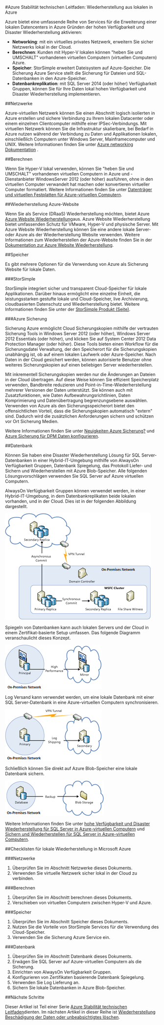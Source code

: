<properties
   pageTitle="Technische Anleitung: Wiederherstellung aus lokalen in Azure | Microsoft Azure"
   description="Grundlegendes zu und Erstellen eines Konzepts Wiederherstellung Systeme aus lokalen Infrastruktur in Azure Artikel"
   services=""
   documentationCenter="na"
   authors="adamglick"
   manager="saladki"
   editor=""/>

<tags
   ms.service="resiliency"
   ms.devlang="na"
   ms.topic="article"
   ms.tgt_pltfrm="na"
   ms.workload="na"
   ms.date="08/18/2016"
   ms.author="aglick"/>

#<a name="azure-resiliency-technical-guidance-recovery-from-on-premises-to-azure"></a>Azure Stabilität technischen Leitfaden: Wiederherstellung aus lokalen in Azure

Azure bietet eine umfassende Reihe von Services für die Erweiterung einer lokalen Datencenters in Azure Gründen der hohen Verfügbarkeit und Disaster Wiederherstellung aktivieren:

* __Networking__: mit ein virtuelles privates Netzwerk, erweitern Sie sicher Netzwerks lokal in der Cloud.
* __Berechnen__: Kunden mit Hyper-V lokalen können "heben Sie und UMSCHALT" vorhandenen virtuellen Computern (virtuellen Computern) Azure.
* __Speicher__: StorSimple erweitert Dateisystem auf Azure-Speicher. Die Sicherung Azure Service stellt die Sicherung für Dateien und SQL-Datenbanken in den Azure-Speicher.
* __Datenbankreplikation__: mit SQL Server 2014 (oder höher) Verfügbarkeit Gruppen, können Sie für Ihre Daten lokal hohen Verfügbarkeit und Disaster Wiederherstellung implementieren.

##<a name="networking"></a>Netzwerke

Azure-virtuellen Netzwerk können Sie einen Abschnitt logisch isolierten in Azure erstellen und sichere Verbindung zu Ihrem lokalen Datacenter oder einem einzelnen Clientcomputer mithilfe einer IPSec-Verbindungs. Mit virtuellen Netzwerk können Sie die Infrastruktur skalierbare, bei Bedarf in Azure nutzen während der Verbindung zu Daten und Applikationen lokalen, einschließlich Computern unter Windows Server, Mainframecomputer und UNIX. Weitere Informationen finden Sie unter [Azure networking Dokumentation](../virtual-network/virtual-networks-overview.md) .

##<a name="compute"></a>Berechnen

Wenn Sie Hyper-V lokal verwenden, können Sie "heben Sie und UMSCHALT" vorhandenen virtuellen Computern in Azure und -Dienstanbieter WindowsServer 2012 (oder höher) ausführen, ohne in den virtuellen Computer verwandelt hat machen oder konvertieren virtueller Computer formatiert. Weitere Informationen finden Sie unter [Datenträger und virtuellen Festplatten für Azure-virtuellen Computern](../virtual-machines/virtual-machines-linux-about-disks-vhds.md).

##<a name="azure-site-recovery"></a>Wiederherstellung Azure-Website

Wenn Sie als Service (DRaaS) Wiederherstellung möchten, bietet Azure [Azure Website Wiederherstellung](https://azure.microsoft.com/services/site-recovery/)aus. Azure Website Wiederherstellung bietet umfassenden Schutz für VMware, Hyper-V und physische Server. Mit Azure Website Wiederherstellung können Sie eine andere lokale Server- oder Azure als der Wiederherstellung Website verwenden. Weitere Informationen zum Wiederherstellen der Azure-Website finden Sie in der [Dokumentation zur Azure Website Wiederherstellung](https://azure.microsoft.com/documentation/services/site-recovery/).

##<a name="storage"></a>Speicher

Es gibt mehrere Optionen für die Verwendung von Azure als Sicherung Website für lokale Daten.

###<a name="storsimple"></a>StorSimple

StorSimple integriert sicher und transparent Cloud-Speicher für lokale Applikationen. Darüber hinaus ermöglicht eine einzelne Einheit, die leistungsstarken gestufte lokale und Cloud-Speicher, live Archivierung, cloudbasierten Datenschutz und Wiederherstellung bietet. Weitere Informationen finden Sie unter der [StorSimple Produkt (Seite)](https://azure.microsoft.com/services/storsimple/).

###<a name="azure-backup"></a>Azure Sicherung

Sicherung Azure ermöglicht Cloud Sicherungskopien mithilfe der vertrauten Sicherung Tools in Windows Server 2012 (oder höher), Windows Server 2012 Essentials (oder höher), und klicken Sie auf System Center 2012 Data Protection Manager (oder höher). Diese Tools bieten einen Workflow für die Sicherungsdatei Verwaltung, der den Speicherort für die Sicherungskopien unabhängig ist, ob auf einem lokalen Laufwerk oder Azure-Speicher. Nach Daten in der Cloud gesichert werden, können autorisierte Benutzer ohne weiteres Sicherungskopien auf einen beliebigen Server wiederherstellen.

Mit inkrementell Sicherungskopien werden nur die Änderungen an Dateien in der Cloud übertragen. Auf diese Weise können Sie effizient Speicherplatz verwenden, Bandbreite reduzieren und Point-in-Time-Wiederherstellung mehrerer Versionen der Daten unterstützt. Sie können auch mit Zusatzfunktionen, wie Daten Aufbewahrungsrichtlinien, Daten Komprimierung und Datenübertragung begrenzungsebene auswählen. Verwenden von Azure als den Sicherungsspeicherort bietet den offensichtlichen Vorteil, dass die Sicherungskopien automatisch "extern" sind. Dadurch wird die zusätzlichen Anforderungen sichern und schützen vor Ort Sicherung Medien.

Weitere Informationen finden Sie unter [Neuigkeiten Azure Sicherung?](../backup/backup-introduction-to-azure-backup.md) und [Azure Sicherung für DPM Daten konfigurieren](https://technet.microsoft.com/library/jj728752.aspx).

##<a name="database"></a>Datenbank

Können Sie haben eine Disaster Wiederherstellung Lösung für SQL Server-Datenbanken in einer Hybrid-IT-Umgebung mithilfe von AlwaysOn Verfügbarkeit Gruppen, Datenbank Spiegelung, das Protokoll Liefer- und Sichern und Wiederherstellen mit Azure Blob-Speicher. Alle folgenden Lösungsvorschlägen verwenden Sie SQL Server auf Azure virtuellen Computern.

AlwaysOn Verfügbarkeit Gruppen können verwendet werden, in einer Hybrid-IT-Umgebung, in dem Datenbankreplikaten beide lokalen vorhanden, und in der Cloud. Dies ist in der folgenden Abbildung dargestellt.

![SQL Server AlwaysOn Verfügbarkeit von Gruppen in einer hybriden Cloud-Architektur](./media/resiliency-technical-guidance-recovery-on-premises-azure/SQL_Server_Disaster_Recovery-3.png)

Spiegeln von Datenbanken kann auch lokalen Servers und der Cloud in einem Zertifikat-basierte Setup umfassen. Das folgende Diagramm veranschaulicht dieses Konzept.

![SQL Server-Datenbank in einer hybriden Cloud-Architektur Spiegelung](./media/resiliency-technical-guidance-recovery-on-premises-azure/SQL_Server_Disaster_Recovery-4.png)

Log Versand kann verwendet werden, um eine lokale Datenbank mit einer SQL Server-Datenbank in eine Azure-virtuellen Computern synchronisieren.

![SQL Server-Protokolldateien Liefer-in einer hybriden Cloud-Architektur](./media/resiliency-technical-guidance-recovery-on-premises-azure/SQL_Server_Disaster_Recovery-5.png)

Schließlich können Sie direkt auf Azure Blob-Speicher eine lokale Datenbank sichern.

![Sichern von SQL Server zu Azure Blob-Speicher in einem Hybriden Cloud-Architektur](./media/resiliency-technical-guidance-recovery-on-premises-azure/SQL_Server_Disaster_Recovery-6.png)

Weitere Informationen finden Sie unter [hohe Verfügbarkeit und Disaster Wiederherstellung für SQL Server in Azure-virtuellen Computern](../virtual-machines/virtual-machines-windows-sql-high-availability-dr.md) und [Sichern und Wiederherstellen für SQL Server in Azure-virtuellen Computern](../virtual-machines/virtual-machines-windows-sql-backup-recovery.md).

##<a name="checklists-for-on-premises-recovery-in-microsoft-azure"></a>Checklisten für lokale Wiederherstellung in Microsoft Azure

###<a name="networking"></a>Netzwerke

  1. Überprüfen Sie im Abschnitt Netzwerke dieses Dokuments.
  2. Verwenden Sie virtuelle Netzwerk sicher lokal in der Cloud zu verbinden.

###<a name="compute"></a>Berechnen

  1. Überprüfen Sie im Abschnitt berechnen dieses Dokuments.
  2. Verschieben von virtuellen Computern zwischen Hyper-V und Azure.

###<a name="storage"></a>Speicher

  1. Überprüfen Sie im Abschnitt Speicher dieses Dokuments.
  2. Nutzen Sie die Vorteile von StorSimple Services für die Verwendung des Cloud-Speicher.
  3. Verwenden Sie die Sicherung Azure Service ein.

###<a name="database"></a>Datenbank

  1. Überprüfen Sie im Abschnitt Datenbank dieses Dokuments.
  2. Erwägen Sie SQL Server auf Azure-virtuellen Computern als die Sicherung.
  3. Einrichten von AlwaysOn Verfügbarkeit Gruppen.
  4. Konfigurieren von Zertifikaten basierende Datenbank Spiegelung.
  5. Verwenden Sie Log Lieferung an.
  6. Sichern Sie lokale Datenbanken in Azure Blob-Speicher.

##<a name="next-steps"></a>Nächste Schritte

Dieser Artikel ist Teil einer Serie [Azure Stabilität technischen Leitfaden](./resiliency-technical-guidance.md)dienten. Im nächsten Artikel in dieser Reihe ist [Wiederherstellung Beschädigung der Daten oder unbeabsichtigtes löschen](./resiliency-technical-guidance-recovery-data-corruption.md).